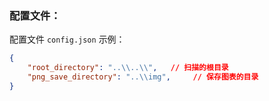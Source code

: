 ### **配置文件**：

配置文件 `config.json` 示例：

```json
{
    "root_directory": "..\\..\\",   // 扫描的根目录
    "png_save_directory": "..\\img",     // 保存图表的目录
}
```
